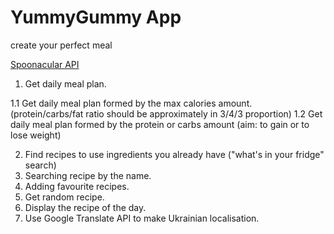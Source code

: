 # YummyGummy App
create your perfect meal

[Spoonacular API](https://spoonacular.com/food-api)


1. Get daily meal plan.

 1.1 Get daily meal plan formed by the max calories amount. (protein/carbs/fat ratio should be approximately in 3/4/3 proportion)
 1.2 Get daily meal plan formed by the protein or carbs amount (aim: to gain or to lose weight)

2. Find recipes to use ingredients you already have ("what's in your fridge" search)
3. Searching recipe by the name.
4. Adding favourite recipes.
5. Get random recipe.
6. Display the recipe of the day. 
7. Use Google Translate API to make Ukrainian localisation.
